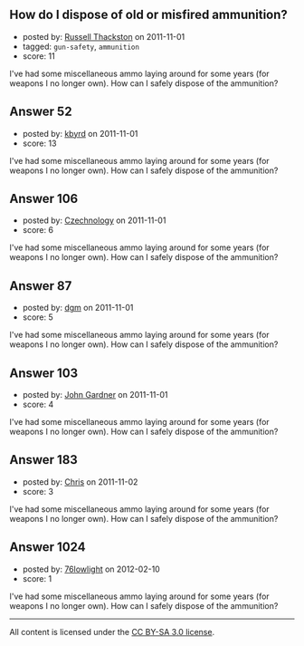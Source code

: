 ## How do I dispose of old or misfired ammunition?

- posted by: [Russell Thackston](https://stackexchange.com/users/-1/44-russell-thackston) on 2011-11-01
- tagged: `gun-safety`, `ammunition`
- score: 11

I've had some miscellaneous ammo laying around for some years (for weapons I no longer own). How can I safely dispose of the ammunition?


## Answer 52

- posted by: [kbyrd](https://stackexchange.com/users/-1/37-kbyrd) on 2011-11-01
- score: 13

I've had some miscellaneous ammo laying around for some years (for weapons I no longer own). How can I safely dispose of the ammunition?


## Answer 106

- posted by: [Czechnology](https://stackexchange.com/users/-1/101-czechnology) on 2011-11-01
- score: 6

I've had some miscellaneous ammo laying around for some years (for weapons I no longer own). How can I safely dispose of the ammunition?


## Answer 87

- posted by: [dgm](https://stackexchange.com/users/-1/78-dgm) on 2011-11-01
- score: 5

I've had some miscellaneous ammo laying around for some years (for weapons I no longer own). How can I safely dispose of the ammunition?


## Answer 103

- posted by: [John Gardner](https://stackexchange.com/users/-1/102-john-gardner) on 2011-11-01
- score: 4

I've had some miscellaneous ammo laying around for some years (for weapons I no longer own). How can I safely dispose of the ammunition?


## Answer 183

- posted by: [Chris](https://stackexchange.com/users/-1/127-chris) on 2011-11-02
- score: 3

I've had some miscellaneous ammo laying around for some years (for weapons I no longer own). How can I safely dispose of the ammunition?


## Answer 1024

- posted by: [76lowlight](https://stackexchange.com/users/-1/427-76lowlight) on 2012-02-10
- score: 1

I've had some miscellaneous ammo laying around for some years (for weapons I no longer own). How can I safely dispose of the ammunition?



---

All content is licensed under the [CC BY-SA 3.0 license](https://creativecommons.org/licenses/by-sa/3.0/).
